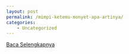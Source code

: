 ```yaml
---
layout: post
permalink: /mimpi-ketemu-monyet-apa-artinya/
categories:
    - Uncategorized
---
```


[Baca Selengkapnya](/10)